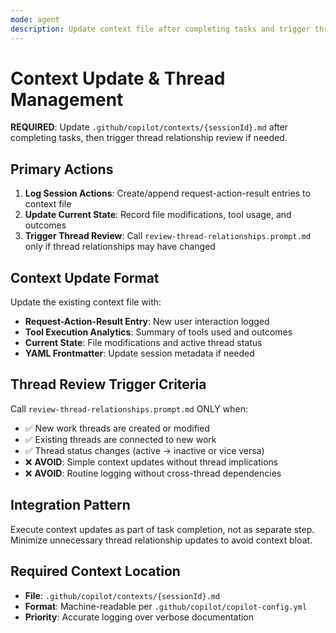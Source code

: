 ```yaml
---
mode: agent
description: Update context file after completing tasks and trigger thread relationship review
---
```


# Context Update & Thread Management

**REQUIRED**: Update `.github/copilot/contexts/{sessionId}.md` after completing tasks, then trigger thread relationship review if needed.

## Primary Actions

1. **Log Session Actions**: Create/append request-action-result entries to context file
2. **Update Current State**: Record file modifications, tool usage, and outcomes
3. **Trigger Thread Review**: Call `review-thread-relationships.prompt.md` only if thread relationships may have changed

## Context Update Format

Update the existing context file with:

- **Request-Action-Result Entry**: New user interaction logged
- **Tool Execution Analytics**: Summary of tools used and outcomes
- **Current State**: File modifications and active thread status
- **YAML Frontmatter**: Update session metadata if needed

## Thread Review Trigger Criteria

Call `review-thread-relationships.prompt.md` ONLY when:

- ✅ New work threads are created or modified
- ✅ Existing threads are connected to new work
- ✅ Thread status changes (active → inactive or vice versa)
- ❌ **AVOID**: Simple context updates without thread implications
- ❌ **AVOID**: Routine logging without cross-thread dependencies

## Integration Pattern

Execute context updates as part of task completion, not as separate step. Minimize unnecessary thread relationship updates to avoid context bloat.

## Required Context Location

- **File**: `.github/copilot/contexts/{sessionId}.md`
- **Format**: Machine-readable per `.github/copilot/copilot-config.yml`
- **Priority**: Accurate logging over verbose documentation
